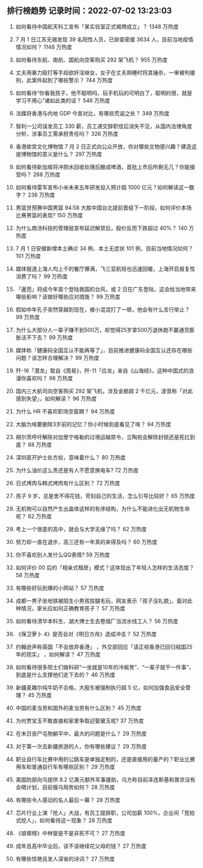 
## 排行榜趋势 记录时间：2022-07-02 13:23:03
  
  1. ​如何看待中国航天科工宣布「某实验室正式揭牌成立」？ 1348 万热度
    
  2. 7 月 1 日江苏无锡发现 39 名阳性人员，已排查密接 3634 人，目前当地疫情情况如何？ 1148 万热度
    
  3. 如何看待东航、南航、国航向空客购买 292 架飞机？ 955 万热度
    
  4. 丈夫用暴力殴打等手段欲奸淫继女，女子在丈夫熟睡时将其锤杀，一审被判缓刑，此案件起到了哪些警示？ 744 万热度
    
  5. 如何看待“你看我孩子，他不聪明吗，玩手机玩的可明白了，聪明的很，就是学习不用心”诸如此类的话？ 546 万热度
    
  6. 法媒将香港与内地 GDP 今昔对比，有哪些荒诞之处？ 349 万热度
    
  7. 智利一公司误发员工 330 薪，员工递交辞职信后消失不见，从国内法律角度分析，涉事员工需承担责任吗？ 326 万热度
    
  8. 香港故宫文化博物馆 7 月 2 日正式向公众开放，你对哪些文物感兴趣？建造这座博物馆的意义是什么？ 297 万热度
    
  9. 如何看待新加坡将冲厕水回收处理后酿成啤酒，首批上市后所剩无几？你能接受吗？ 268 万热度
    
  10. 如何看待雷军宣布小米未来五年研发投入预计超 1000 亿元？如何解读这一数字？ 236 万热度
    
  11. 男篮世预赛中国男篮 94:58 大胜中国台北提前晋级下一阶段，如何评价本场比赛男篮的表现? 150 万热度
    
  12. 为什么商汤科技的管理层宣布延迟解禁后，股价反而下跌超过 40%？ 140 万热度
    
  13. 7 月 1 日安徽新增本土确诊 34 例、本土无症状 101 例，目前当地情况如何？ 101 万热度
    
  14. 媒体报道上海人均上千的餐厅爆满，飞三亚航班也迅速回暖，上海开启报复性消费了吗？ 99 万热度
    
  15. 「暹芭」将成今年首个登陆我国的台风，或 2 日在广东登陆，这会给当地带来哪些影响？该做好哪些应对措施？ 99 万热度
    
  16. 假如中年孔子突然穿越到现在，被小混混打了一顿，他会有什么言行举止？ 99 万热度
    
  17. 为什么大部分人一辈子赚不到500万，却觉得25岁拿500万退休跑不赢通货膨胀活不下去？ 99 万热度
    
  18. 媒体称「健康码全国互认不能再等了」，目前推进健康码全国互认还存在哪些问题？该怎样合理解决？ 99 万热度
    
  19. 歼-16「潜龙」取自《周易》，歼-11「应龙」来自《山海经》，这种中国式的浪漫你喜欢吗？ 98 万热度
    
  20. 国内三大航司向空客购买 292 架飞机，涉及金额超 2 千亿元，波音称「对此感到失望」，如何解读？ 96 万热度
    
  21. 为什么 HR 不喜欢职场空窗期？ 94 万热度
    
  22. 大脑为啥要删除3岁前的记忆？你小时候到底看见了啥？ 94 万热度
    
  23. 朔尔茨呼吁解除对加里宁格勒的过境运输禁令，立陶宛会解除封锁还是死扛到底？ 88 万热度
    
  24. 深圳首开护士处方权，意味着什么？ 80 万热度
    
  25. 为什么油价这么贵还是有人不愿意换电车? 72 万热度
    
  26. 日式烤肉与韩式烤肉有什么区别？ 72 万热度
    
  27. 孩子 9 岁，总是舍不得花钱，苛刻自己的生活，怎么引导比较好？ 65 万热度
    
  28. 无机物可以自然产生出晶体这样的有序结构，为什么不能进化出无机物生命呢？ 62 万热度
    
  29. 考上一个很差的高中，就会与大学无缘了吗？ 62 万热度
    
  30. 努力却一直在退步，高三还有一年真的来得及吗？ 60 万热度
    
  31. 你不喜欢别人发什么QQ表情? 59 万热度
    
  32. 如何评价 00 后的「相亲式租房」模式？这体现出了年轻人怎样的生活态度？ 58 万热度
    
  33. 有哪些好玩到爆的小网站？ 57 万热度
    
  34. 成都一男子坐地铁被陌生小男孩拔腿毛玩，网友表示「孩子没礼貌」，面对此种情况，家长应如何正确教育孩子？ 57 万热度
    
  35. 如何看待清华本科生、湖大博士生去卷烟厂当流水线工人？ 56 万热度
    
  36. 《保卫萝卜 4》是否会对《明日方舟》造成冲击？ 52 万热度
    
  37. 约翰逊声称英国「不会放弃香港」 ，外交部回应「请正视香港已回归祖国25年的现实」 ，如何解读？ 47 万热度
    
  38. 如何看待很多院士们做科研“一坐就是10年的冷板凳”、“一辈子就干一件事”，到底是什么支撑他们走下去的？ 46 万热度
    
  39. 新疆麦趣尔纯牛奶不合格，大股东被强制执行超 5 亿，如何加强食品安全管理？ 45 万热度
    
  40. 中国的麦当劳和国外的麦当劳有什么区别？ 45 万热度
    
  41. 为何贾宝玉不敢直接和家里争取迎娶黛玉呢? 37 万热度
    
  42. 在末日丧尸屯物躺平中，最大的问题是什么？ 29 万热度
    
  43. 对于第一次去新疆旅游的人，你有哪些建议？ 29 万热度
    
  44. 职业自行车比赛中用的公路车是单独定制的，还是直接用的量产的？职业比赛用车和普通自行车有哪些区别？ 29 万热度
    
  45. 美国防部向乌提供 8.2 亿美元额外军事援助，乌方称目前泽连斯基和普京没有会晤计划，目前俄乌局势如何？ 28 万热度
    
  46. 有哪些令人感动的名人最后一幕？ 28 万热度
    
  47. 芯片行业上演「抢人」大战，有员工提辞职，公司加薪 100%，企业间「竞拍式挖人」，如何看待这一现象？ 28 万热度
    
  48. 《琅琊榜》中林燮是不是非死不可？ 27 万热度
    
  49. 成年且高中毕业后，该不该继续花父母的钱？ 27 万热度
    
  50. 有哪些惊艳且发人深省的诗词？ 27 万热度
    